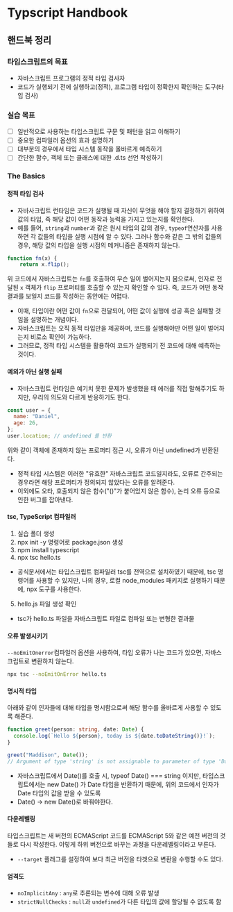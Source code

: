 # Typscript Handbook

## 핸드북 정리

### 타입스크립트의 목표

- 자바스크립트 프로그램의 정적 타입 검사자
- 코드가 실행되기 전에 실행하고(정적), 프로그램 타입이 정확한지 확인하는 도구(타입 검사)

### 실습 목표

- [ ] 일반적으로 사용하는 타입스크립트 구문 및 패턴을 읽고 이해하기
- [ ] 중요한 컴파일러 옵션의 효과 설명하기
- [ ] 대부분의 경우에서 타입 시스템 동작을 올바르게 예측하기
- [ ] 간단한 함수, 객체 또는 클래스에 대한 .d.ts 선언 작성하기

### The Basics

#### 정적 타입 검사

- 자바사크립트 런타임은 코드가 실행될 때 자신이 무엇을 해야 할지 결정하기 위하여 값의 타입, 즉 해당 값이 어떤 동작과 능력을 가지고 있는지를 확인한다.
- 예를 들어, `string`과 `number`과 같은 원시 타입의 값의 경우, `typeof`연산자를 사용하면 각 값들의 타입을 실행 시점에 알 수 있다. 그러나 함수와 같은 그 밖의 값들의 경우, 해당 값의 타입을 실행 시점의 메커니즘은 존재하지 않는다.

```javascript
function fn(x) {
	return x.flip();
```

위 코드에서 자바스크립트는 `fn`를 호출하여 무슨 일이 벌어지는지 봄으로써, 인자로 전달된 `x` 객체가 `flip` 프로퍼티를 호출할 수 있는지 확인할 수 있다. 즉, 코드가 어떤 동작 결과를 보일지 코드를 작성하는 동안에는 어렵다.

- 이때, 타입이란 어떤 값이 `fn`으로 전달되어, 어떤 값이 실행에 성공 혹은 실패할 것임을 설명하는 개념이다.
- 자바스크립트는 오직 동적 타입만을 제공하며, 코드를 실행해야만 어떤 일이 벌어지는지 비로소 확인이 가능하다.
- 그러므로, 정적 타입 시스템을 활용하여 코드가 실행되기 전 코드에 대해 예측하는 것이다.

#### 예외가 아닌 실행 실패

- 자바스크립트 런타임은 예기치 못한 문제가 발생했을 때 에러를 직접 말해주기도 하지만, 우리의 의도와 다르게 반응하기도 한다.

```javascript
const user = {
  name: "Daniel",
  age: 26,
};
user.location; // undefined 를 반환
```

위와 같이 객체에 존재하지 않는 프로퍼티 접근 시, 오류가 아닌 undefined가 반환된다.

- 정적 타입 시스템은 이러한 "유효한" 자바스크립트 코드일지라도, 오류로 간주되는 경우라면 해당 프로퍼티가 정의되지 않았다는 오류를 알려준다.
- 이외에도 오타, 호출되지 않은 함수("()"가 붙어있지 않은 함수), 논리 오류 등으로 인한 버그를 잡아낸다.

#### tsc, TypeScript 컴파일러

1. 실습 폴더 생성
2. npx init -y 명령어로 package.json 생성
3. npm install typescript
4. npx tsc hello.ts

- 공식문서에서는 타입스크립트 컴파일러 tsc를 전역으로 설치하였기 때문에, tsc 명령어를 사용할 수 있지만, 나의 경우, 로컬 node_modules 패키지로 실행하기 때문에, npx 도구를 사용한다.

5. hello.js 파일 생성 확인

- tsc가 hello.ts 파일을 자바스크립트 파일로 컴파일 또는 변형한 결과물

#### 오류 발생시키기

`--noEmitOnerror`컴파일러 옵션을 사용하여, 타입 오류가 나는 코드가 있으면, 자바스크립트로 변환하지 않는다.

```bash
npx tsc --noEmitOnError hello.ts
```

#### 명시적 타입

아래와 같이 인자들에 대해 타입을 명시함으로써 해당 함수를 올바르게 사용할 수 있도록 해준다.

```typescript
function greet(person: string, date: Date) {
  console.log(`Hello ${person}, today is ${date.toDateString()}!`);
}

greet("Maddison", Date());
// Argument of type 'string' is not assignable to parameter of type 'Date'.
```

- 자바스크립트에서 Date()를 호출 시, typeof Date() === string 이지만, 타입스크립트에서는 new Date() 가 Date 타입을 반환하기 때문에, 위의 코드에서 인자가 Date 타입의 값을 받을 수 있도록
- Date() -> new Date()로 바꿔야한다.

#### 다운레벨링

타입스크립트는 새 버전의 ECMAScript 코드를 ECMAScript 5와 같은 예전 버전의 것들로 다시 작성한다. 이렇게 하위 버전으로 바꾸는 과정을 다운레벨링이라고 부른다.

- `--target` 플래그를 설정하여 보다 최근 버전을 타겟으로 변환을 수행할 수도 있다.

#### 엄격도

- `noImplicitAny` : `any`로 추론되는 변수에 대해 오류 발생
- `strictNullChecks` : `null`과 `undefined`가 다른 타입의 값에 할당될 수 없도록 함
